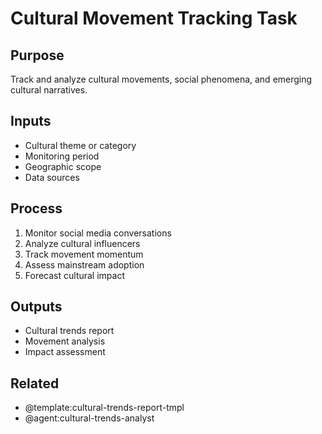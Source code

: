 # Cultural Movement Tracking Task

## Purpose
Track and analyze cultural movements, social phenomena, and emerging cultural narratives.

## Inputs
- Cultural theme or category
- Monitoring period
- Geographic scope
- Data sources

## Process
1. Monitor social media conversations
2. Analyze cultural influencers
3. Track movement momentum
4. Assess mainstream adoption
5. Forecast cultural impact

## Outputs
- Cultural trends report
- Movement analysis
- Impact assessment

## Related
- @template:cultural-trends-report-tmpl
- @agent:cultural-trends-analyst
